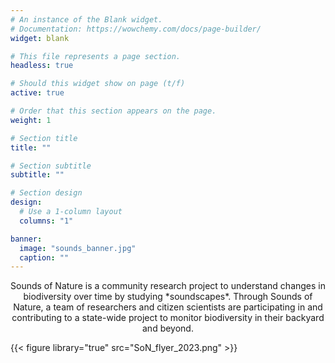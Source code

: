 ```yaml
---
# An instance of the Blank widget.
# Documentation: https://wowchemy.com/docs/page-builder/
widget: blank

# This file represents a page section.
headless: true

# Should this widget show on page (t/f)
active: true

# Order that this section appears on the page.
weight: 1

# Section title
title: ""

# Section subtitle
subtitle: ""

# Section design
design:
  # Use a 1-column layout
  columns: "1"

banner:
  image: "sounds_banner.jpg"
  caption: ""
---
```

<p style="text-align: center;">Sounds of Nature is a community research project to understand changes in biodiversity over time by studying *soundscapes*. Through Sounds of Nature, a team of researchers and citizen scientists are participating in and contributing to a state-wide project to monitor biodiversity in their backyard and beyond.</p>

{{< figure library="true" src="SoN_flyer_2023.png" >}}